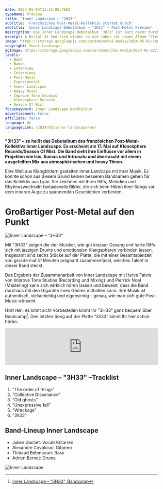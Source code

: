 ```yaml
---
date: 2024-05-02T13:15:00.766Z
typeName: Preview
title: 'Inner Landscape – "3H33"'
subTitle: 'Französiches Post-Metal-Kollektiv startet durch'
seoTitle: 'Inner Landscape Debütalbum – "3H33" – Post-Metal Preview'
description: Das Inner Landscape Debütalbum "3H33" ist kurz davor durchzustarten! Klickt jetzt auf den Playbutton und hört Euch hier den ersten vorausgekoppelten Song der Post-Metal-Band aus Frankreich an!
excerpt: A Burial At Sea sind wieder da und haben ihr neues Album "Close To Home" dabei! Ich habe mich mit Dara und Patrick unterhalten und einiges über ihren kreativen Prozess und ihre Motivation erfahren – und über die Idee für das Albumkonzept! Holt Euch hier alle Infos und hört direkt rein!
image: https://storage.googleapis.com/cardamonchai-media/2024-05-02/inner-landscape-soundsvegan-com-2-jpg-imagine-080808_382713_1024_768/640.webp
copyright: Inner Landscape
ogImage: https://storage.googleapis.com/cardamonchai-media/2024-05-02/inner-landscape-soundsvegan-com-og-jpg-imagine-080808_4d3c29_1200_628/640.webp
labels:
  - Band
  - Bands
  - Interview
  - Interviews
  - Post-Music
  - Experimental
  - Inner Landscpae
  - Heavy Music
  - Improve Tone Studios
  - Klonosphere Records
  - Season Of Mist
focusKeyword: Inner Landscape Debütalbum
advertisement: false
affiliate: false
language: de
languageLink: /2024/05/inner-landscape-en/
---
```


**"3H33" – so heißt das Debutalbum des französichen Post-Metal-Kollektivs Inner Landscape. Es erscheint am 17. Mai auf Klonosphere Records/Season Of Mist. Die Band sieht ihre Einflüsse vor allem in Projekten wie Isis, Sumac und Intronatu und überrascht mit einem ausgefeilten Mix aus atmosphärischen und heavy Tönen.**

Eine Welt aus Klangbildern gestalten Inner Landcape mit ihrer Musik. Es könnte schon aus diesem Grund keinen besseren Bandnamen geben für das Kollektiv aus Lyon. Sie zeichnen mit ihren Riffs, Melodien und Rhytmuswechseln fantasievolle Bilder, die sich beim Hören ihrer Songs vor dem inneren Auge zu spannenden Geschichten verbinden.

# Großartiger Post-Metal auf den Punkt

![Inner Landscape – "3H33"](https://storage.googleapis.com/cardamonchai-media/2024-05-02/inner-landscape-soundsvegan-com-cover-jpg-imagine-f8f8f8_8b9592_425_425/640.webp 'Inner Landscape – "3H33"')

Mit "3H33" zeigen die vier Musiker, wie gut krasser Gesang und harte Riffs sich mit jazzigen Drums und emotionalen Klangsphären verbinden lassen. Insgesamt sind sechs Stücke auf der Platte, die mit einer Gesamtspielzeit von gerade mal 41 Minuten prägnant zusammenfasst, welches Talent in dieser Band steckt.

Das Ergebnis der Zusammenarbeit von Inner Landscape mit Hervé Faivre von Improve Tone Studios (Recording und Mixing) und Pierrick Noel (Mastering) kann sich wirklich hören lassen und beweist, dass die Band durchaus mit den Giganten ihres Genres mithalten kann. Ihre Musik ist authentisch, vielschichtig und eigensinnig – genau, wie man sich gute Post-Music wünscht.

Hört rein, es lohnt sich! Vorbestellen könnt Ihr "3H33" ganz bequem über Bandcamp[^1]. Den letzten Song auf der Platte "3h33" könnt Ihr hier schon hören:

<iframe
  style="border: 0; width: 100%; height: 120px;"
  src="https://bandcamp.com/EmbeddedPlayer/album=1736244289/size=large/bgcol=ffffff/linkcol=5c9b72/tracklist=false/artwork=small/transparent=true/"
  seamless
>
  <a href="https://innerlandscape.bandcamp.com/album/3h33">
    3H33 by Inner Landscape
  </a>
</iframe>

## Inner Landscape – "3H33" –Tracklist

1. "The order of things"
2. "Collective Dissonance"
3. "Old ghosts"
4. "Unexpressive fall"
5. "Wreckage"
6. "3h33"

## Band-Lineup Inner Landscape

- Julien Gachet: Vocals/Gitarren
- Alexandre Covalciuc: Gitarren
- Thibaud Bétencourt: Bass
- Adrien Bernet: Drums

![Inner Landscape](https://storage.googleapis.com/cardamonchai-media/2024-05-02/inner-landscape-soundsvegan-com-1-jpg-imagine-080808_0a1616_1024_768/640.webp 'Inner Landscape')

[^1]: [Inner Landscape – "3H33", Bandcamp](https://innerlandscape.bandcamp.com/album/3h33)
